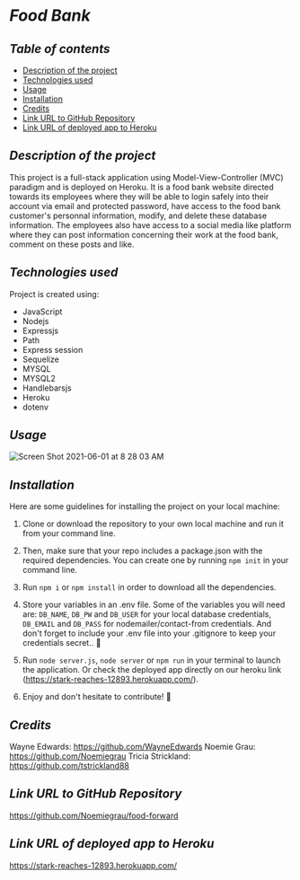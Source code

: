 # **_Food Bank_**

## **_Table of contents_**
* [Description of the project](#description-of-the-project)
* [Technologies used](#technologies-used)
* [Usage](#usage)
* [Installation](#installation)
* [Credits](#credits)
* [Link URL to GitHub Repository](#link-URL-to-GitHub-repository)
* [Link URL of deployed app to Heroku](#link-URL-of-deployed-app-to-Heroku)

## **_Description of the project_**
This project is a full-stack application using Model-View-Controller (MVC) paradigm and is deployed on Heroku. It is a food bank website directed towards its employees where they will be able to login safely into their account via email and protected password, have access to the food bank customer's personnal information, modify, and delete these database information. The employees also have access to a social media like platform where they can post information concerning their work at the food bank, comment on these posts and like.

## **_Technologies used_**
Project is created using:
* JavaScript
* Nodejs
* Expressjs
* Path
* Express session
* Sequelize
* MYSQL
* MYSQL2
* Handlebarsjs
* Heroku
* dotenv

## **_Usage_**
![Screen Shot 2021-06-01 at 8 28 03 AM](https://user-images.githubusercontent.com/78329298/120350038-7868ca00-c2b3-11eb-9468-eb433a7e9e3c.png)

## **_Installation_**
Here are some guidelines for installing the project on your local machine: 

1. Clone or download the repository to your own local machine and run it from your command line.

2. Then, make sure that your repo includes a package.json with the required dependencies. You can create one by running ```npm init``` in your command line.

3. Run ```npm i``` or ```npm install``` in order to download all the dependencies.

4. Store your variables in an .env file. Some of the variables you will need are: ```DB_NAME```, ```DB_PW``` and ```DB_USER``` for your local database credentials, ```DB_EMAIL``` and ```DB_PASS``` for nodemailer/contact-from credentials. And don't forget to include your .env file into your .gitignore to keep your credentials secret.. 🤫

5. Run ```node server.js```, ```node server``` or ```npm run``` in your terminal to launch the application. Or check the deployed app directly on our heroku link (https://stark-reaches-12893.herokuapp.com/).

6. Enjoy and don't hesitate to contribute! 🙂

## **_Credits_**
Wayne Edwards: https://github.com/WayneEdwards
Noemie Grau: https://github.com/Noemiegrau
Tricia Strickland: https://github.com/tstrickland88

## **_Link URL to GitHub Repository_**
https://github.com/Noemiegrau/food-forward

## **_Link URL of deployed app to Heroku_**
https://stark-reaches-12893.herokuapp.com/
